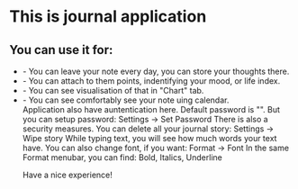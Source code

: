 <!DOCTYPE html>
<html>
<head>
    <h1>This is journal application</h1>
   </head>
<h2>You can use it for:</h2>
    <ul>
        <li>- You can leave your note every day, you can store your thoughts there.</li>
        <li>- You can attach to them points, indentifying your mood, or life index.</li>
        <li>- You can see visualisation of that in "Chart" tab. </li>
        <li>- You can see comfortably see your note uing calendar. </li>
Application also have auntentication here. Default password is "". But you can setup password:
    Settings -> Set Password 
There is also a security measures. You can delete all your journal story:
    Settings -> Wipe story
While typing text, you will see how much words your text have. You can also change font, if you want:
    Format -> Font
In the same Format menubar, you can find:
    Bold, Italics, Underline

Have a nice experience!
